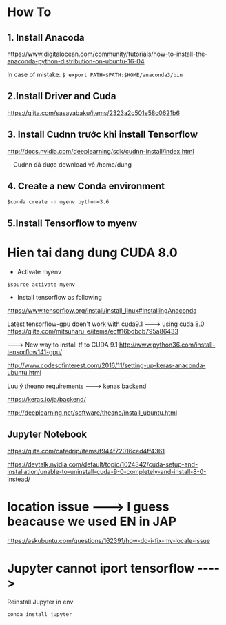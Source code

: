 # How To
## 1. Install Anacoda

  https://www.digitalocean.com/community/tutorials/how-to-install-the-anaconda-python-distribution-on-ubuntu-16-04
  
  In case of mistake:
    ```
    $ export PATH=$PATH:$HOME/anaconda3/bin
    ```
 
## 2.Install Driver and Cuda
 
 https://qiita.com/sasayabaku/items/2323a2c501e58c0621b6
 
 ## 3. Install Cudnn trước khi install Tensorflow
 
 http://docs.nvidia.com/deeplearning/sdk/cudnn-install/index.html
 
  - Cudnn đã được download về /home/dung
 
  ## 4. Create a new Conda environment 
  ```
  $conda create -n myenv python=3.6
  ```
 
##  5.Install Tensorflow to myenv
 # Hien tai dang dung CUDA 8.0 
  - Activate myenv 
  ```
  $source activate myenv
  ```
  - Install tensorflow as following
 
 https://www.tensorflow.org/install/install_linux#InstallingAnaconda
 
 Latest tensorflow-gpu doen't work with cuda9.1 ---> using cuda 8.0 
  https://qiita.com/mitsuharu_e/items/ecff16bdbcb795a86433
 
 ---> New way to install tf to CUDA 9.1
 http://www.python36.com/install-tensorflow141-gpu/
  
  http://www.codesofinterest.com/2016/11/setting-up-keras-anaconda-ubuntu.html
 
 Lưu ý theano requirements ---> kenas backend
 
 https://keras.io/ja/backend/
 
 http://deeplearning.net/software/theano/install_ubuntu.html
 
 ## Jupyter Notebook
 
 https://qiita.com/cafedrip/items/f944f72016ced4ff4361

https://devtalk.nvidia.com/default/topic/1024342/cuda-setup-and-installation/unable-to-uninstall-cuda-9-0-completely-and-install-8-0-instead/


# location issue ---> I guess beacause we used EN in JAP
https://askubuntu.com/questions/162391/how-do-i-fix-my-locale-issue

# Jupyter cannot iport tensorflow ---- > 

Reinstall Jupyter in env
```
conda install jupyter
```
